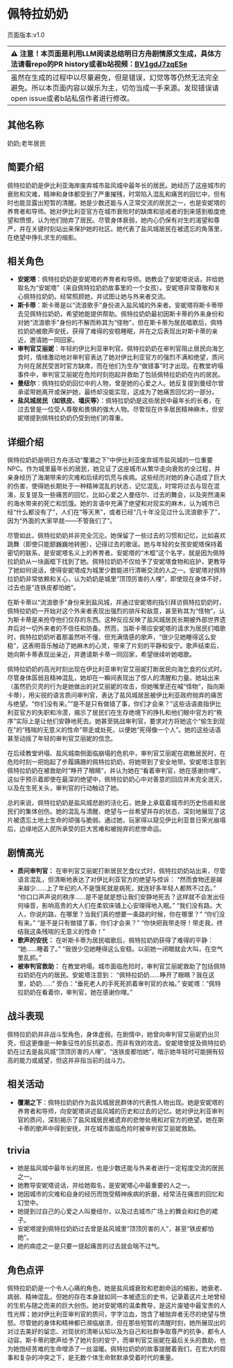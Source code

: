 # 佩特拉奶奶
页面版本:v1.0
 

| :warning: 注意！本页面是利用LLM阅读总结明日方舟剧情原文生成，具体方法请看repo的PR history或者b站视频：[BV1gdJ7zqESe](https://www.bilibili.com/video/BV1gdJ7zqESe/)         |
|:----------------------------|
| 虽然在生成的过程中以尽量避免，但是错误，幻觉等等仍然无法完全避免。所以本页面内容以娱乐为主，切勿当成一手来源。发现错误请open issue或者b站私信作者进行修改。|



## 其他名称
奶奶;老年居民
## 简要介绍
佩特拉奶奶是伊比利亚海岸废弃城市盐风城中最年长的居民。她经历了这座城市的衰败和灾难，精神和身体都受到了严重摧残，时常陷入混乱和痛苦的回忆中，但有时也能显露出短暂的清醒。她是少数还能与人正常交流的居民之一，也是安妮塔的养育者和导师。她对伊比利亚官方在城市衰败时的缺席和惩戒者的到来感到极度绝望和愤恨，认为他们抛弃了居民。尽管身体衰弱，她内心仍保有对生的渴望和尊严，并在关键时刻站出来保护她的社区。她代表了盐风城居民在被遗忘的角落里，在绝望中挣扎求生的缩影。
## 相关角色
-   **安妮塔**：佩特拉奶奶是安妮塔的养育者和导师。她教会了安妮塔说话，并给她取名为“安妮塔”（来自佩特拉奶奶故事里的一个女孩）。安妮塔非常尊敬和关心佩特拉奶奶，经常照顾她，并试图让她与外来者交流。
-   **斯卡蒂**：斯卡蒂是以“流浪歌手”身份进入盐风城的外来者。安妮塔将斯卡蒂带去见佩特拉奶奶，希望她能提供帮助。佩特拉奶奶最初因斯卡蒂的外来身份和对她“流浪歌手”身份的不解而称其为“怪物”，但在斯卡蒂为居民唱歌后，佩特拉奶奶被歌声安抚，获得了难得的安稳睡眠，并在之后表现出对斯卡蒂的亲近，邀请她一同回家。
-   **审判官艾丽妮**：年轻的伊比利亚审判官。佩特拉奶奶在审判官阻止居民向海乞食时，情绪激动地对审判官表达了她对伊比利亚官方的强烈不满和绝望，质问为何在居民受苦时官方缺席，而在他们为生存“做错事”时才出现。在教堂坍塌事件中，审判官艾丽妮在危险时刻抱起并救助了包括佩特拉奶奶在内的居民。
-   **曼纽尔**：佩特拉奶奶回忆中的人物，曾是她的心爱之人。她反复提到曼纽尔曾承诺带她离开或保护她，最终却没能实现，这成为了她痛苦回忆的一部分。
-   **盐风城居民（如铁皮、墙灰等）**：佩特拉奶奶是这些居民中最年长的长者，在过去曾是一位受人尊敬和畏惧的强大人物。尽管现在许多居民精神麻木，但安妮塔提到佩特拉奶奶仍受到他们的尊重。
## 详细介绍
佩特拉奶奶是明日方舟活动“覆潮之下”中伊比利亚废弃城市盐风城的一位重要NPC。作为城里最年长的居民，她见证了这座城市从繁华走向衰败的全过程，并亲身经历了海潮带来的灾难和后续的饥荒与疾病。这些经历对她的身心造成了巨大的伤害，使得她长期处于一种精神混乱的状态，记忆混乱，时常将过去与现在混淆，反复提及一些痛苦的回忆，比如心爱之人曼纽尔、过去的舞会，以及突然涌来的海水带来的死亡和饥饿。她的言语中充满了绝望和对现实的麻木，认为城市已经“什么都没有了”，人们在“等天黑”，或者已经“几十年没见过什么流浪歌手了”，因为“外面的大家早就——不管我们了”。

尽管如此，佩特拉奶奶并非完全沉沦。她保留了一些过去的习惯和记忆，比如喜欢跳舞（即使只能颤巍巍地转圈），记得过去的歌谣。她与年轻的女孩安妮塔保持着密切的联系，是安妮塔名义上的养育者。安妮塔的“木框”这个名字，就是因为佩特拉奶奶从一块画框下找到了她。佩特拉奶奶不仅给予了安妮塔食物和庇护，更教导了她如何说话，使得安妮塔成为城里少数能进行清晰交流的人之一。安妮塔对佩特拉奶奶非常依赖和关心，认为奶奶是城里“顶顶厉害的人哩”，即使现在身体不好，过去也是“连铁皮都怕她”。

在斯卡蒂以“流浪歌手”身份来到盐风城，并通过安妮塔的指引拜访佩特拉奶奶时，佩特拉奶奶一开始对这个外来者表现出强烈的排斥和敌意，甚至称其为“怪物”，认为斯卡蒂是来抢夺他们仅存的东西。这种反应反映了盐风城居民长期被外部世界遗弃后对一切外来者的不信任和防备。然而，当斯卡蒂应安妮塔的请求为居民们唱歌时，佩特拉奶奶听着那虽然听不懂、但充满情感的歌声，“很少见她睡得这么安稳”，这表明音乐触动了她麻木的心灵，带来了片刻的平静和安宁。歌声结束后，她向斯卡蒂表现出亲近，并邀请斯卡蒂一同回家，希望继续听她唱歌。

佩特拉奶奶的高光时刻出现在伊比利亚审判官艾丽妮打断居民向海乞食的仪式时。尽管身体孱弱且精神混乱，她却在一瞬间表现出了惊人的清醒和力量。她站出来（虽然扔贝壳的行为是她做出的对艾丽妮的攻击，但她嘴里还在喊“怪物”，指向斯卡蒂），用尖锐的语言质问审判官，表达了盐风城居民被伊比利亚政府抛弃的痛苦与绝望。“你们没有来。”“是不是只有做错了事，你们才会来？”这些话语直指伊比利亚官方的失职和冷漠，揭示了居民们在生存绝境下的挣扎和他们眼中官方的“秩序”实际上是让他们安静地死去。她甚至挑战审判官，要求对方将她这个“偷生到现在”的“残喘的无意义的性命”带走或处死，以便她“死得像一个人”。她的这些话语甚至动摇了年轻的审判官艾丽妮的信念。

在后续教堂坍塌、盐风城南侧面临崩塌的危机中，审判官艾丽妮在疏散居民时，在危险时刻一把抱起了步履蹒跚的佩特拉奶奶，将她带到了安全地带。安妮塔注意到佩特拉奶奶在被救助时“睁开了眼睛”，并认为她在“看着审判官，她在感谢你哩”。这似乎预示着即使在最深的绝望中，佩特拉奶奶心中对善意的回应并未完全泯灭，以及在生死关头，审判官的行动触动了她。

总的来说，佩特拉奶奶是盐风城悲剧的活化石，她身上承载着城市的历史伤痕和居民们的集体创伤。她的混乱与清醒、绝望与一丝希望并存的状态，深刻地展现了这片被遗忘土地上生命的顽强与脆弱。通过她，玩家得以窥见伊比利亚昔日荣光崩塌后，边缘地区人民所承受的巨大苦难和被抛弃的悲惨命运。
## 剧情高光
*   **质问审判官：** 在审判官艾丽妮打断居民乞食仪式时，佩特拉奶奶站出来，尽管语言混乱，但清晰地表达了对伊比利亚官方的绝望与控诉：
    “然而食物还是越来越少......上了年纪的人不是饿死就是病死，就连好多年轻人都熬不过去。”
    “你口口声声说的秩序......是不是就是想让我们安静地死去？这样就不会发出任何噪音，影响高贵的大人们在柔软床铺上心安理得地入眠。”
    “我们没有路。大人，你说的路，在哪里？当我们真的想要一条路的时候，你在哪里？”
    “你们没有来。”
    “是不是只有做错了事，你们才会来？”
    “你快把我带走呀！带走我，终结我这条残喘的无意义的性命！”
*   **歌声的安抚：** 在听斯卡蒂为居民唱歌后，佩特拉奶奶获得了难得的平静：
    “她......睡着了。”
    “我很少见她睡得这么安稳。以前她一闭眼就会大叫，在空气里乱抓。”
*   **被审判官救助：** 在教堂坍塌，城市面临危险时，审判官艾丽妮救助了包括佩特拉奶奶在内的居民。安妮塔注意到：
    “佩特拉奶奶......睁开了眼睛？我在这里，奶奶......”
    旁白：“垂死老人的手死死抓着审判官的衣袖。”
    安妮塔：“佩特拉奶奶在看着你，审判官，她在感谢你哩。”
## 战斗表现
佩特拉奶奶并非战斗型角色，身体虚弱。在剧情中，她曾向审判官艾丽妮扔出贝壳，但这更像是一种象征性的反抗姿态，而非有效的攻击。安妮塔曾提及佩特拉奶奶在过去是盐风城“顶顶厉害的人哩”，“连铁皮都怕她”，暗示她年轻时可能拥有较高的能力或威望，但这并非指当前的战斗力。
## 相关活动
-   **覆潮之下**：佩特拉奶奶作为盐风城居民群体的代表性人物出现。她是安妮塔的养育者和导师，向安妮塔讲述盐风城的历史和过去的记忆。她对伊比利亚审判官的质问，深刻揭示了盐风城居民被遗弃的悲惨处境和对官方的绝望。她在斯卡蒂的歌声中得到安抚，并在城市面临危险时被审判官艾丽妮救助。
## trivia
*   她是盐风城中最年长的居民，也是少数还能与外来者进行一定程度交流的居民之一。
*   她教导安妮塔说话，并给她取名，是安妮塔心中最重要的人之一。
*   她因城市的灾难和自身的经历而饱受精神疾病的折磨，经常活在痛苦的回忆和幻觉中。
*   她提到过自己的心爱之人叫曼纽尔，以及过去城市广场上的舞会和红色的裙子。
*   安妮塔提到佩特拉奶奶过去曾是盐风城里“顶顶厉害的人”，甚至“铁皮都怕她”。
*   她的病症之一是只要一提起痛苦的过去就会喘不过气。
## 角色点评
佩特拉奶奶是一个令人心痛的角色，她是盐风城衰败和悲剧命运的缩影。她衰老、病弱、精神混乱，但她的存在本身就如同一本被遗忘的史书，记录着这片土地曾经的生机与随之而来的巨大创伤。她对安妮塔的温柔教导，是这片废墟中最宝贵的人性光辉；她对伊比利亚审判官的质问，字字泣血，饱含了被抛弃者无尽的绝望与愤怒。尽管她的身体和精神都已濒临崩溃，但在那些短暂的清醒时刻，她所展现出的对过去美好的留恋、对现状的清晰认知以及为自己和社群争取尊严的抗争，都令人动容。斯卡蒂的歌声给予了她片刻的安宁，而审判官艾丽妮在最后关头的救助，也为她饱经苦难的生命增添了一丝温暖。佩特拉奶奶的故事提醒着我们，在宏大的叙事和复杂的冲突之下，是无数个体生命默默承受着时代的重量。